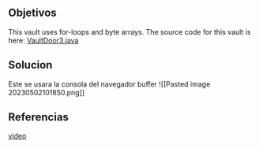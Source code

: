 ## Objetivos
This vault uses for-loops and byte arrays. The source code for this vault is here: [VaultDoor3.java](https://jupiter.challenges.picoctf.org/static/a648ca6dd275b9454c5d0de6d0f6efd3/VaultDoor3.java)
## Solucion
Este se usara la consola del navegador 
buffer
![[Pasted image 20230502101850.png]]

## Referencias
[video ](https://www.youtube.com/watch?v=B5y2spPIXj0)
